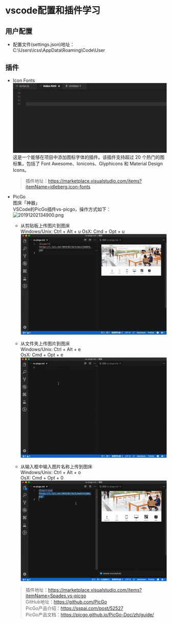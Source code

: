 <!--
 * @Author: your name
 * @Date: 2019-12-02 11:06:37
 * @LastEditTime: 2019-12-02 14:20:15
 * @LastEditors: Please set LastEditors
 * @Description: In User Settings Edit
 * @FilePath: \GitRepository\study_note\vscode\setting.md
 -->

# vscode配置和插件学习 #

## 用户配置 ##

- 配置文件(settings.json)地址： C:\Users\icss\AppData\Roaming\Code\User

## 插件 ##

- Icon Fonts
![动图](IconFonts.gif)
  这是一个能够在项目中添加图标字体的插件。该插件支持超过 20 个热门的图标集，包括了 Font Awesome、Ionicons、Glyphicons 和 Material Design Icons。  

  >插件地址：<https://marketplace.visualstudio.com/items?itemName=idleberg.icon-fonts>  

- PicGo  
  图床「神器」  
  VSCode的PicGo插件vs-picgo，操作方式如下：  
  ![20191202134900.png](https://i.loli.net/2019/12/02/ALQ1jP3MIOcirYe.png)

  - 从剪贴板上传图片到图床  
    Windows/Unix: Ctrl + Alt + u
    OsX: Cmd + Opt + u
    ![剪切板](PicGo.gif)

  - 从文件夹上传图片到图床  
    Windows/Unix: Ctrl + Alt + e  
    OsX: Cmd + Opt + e  
    ![上传](PicGo1.gif)

  - 从输入框中输入图片名称上传到图床  
    Windows/Unix: Ctrl + Alt + o  
    OsX: Cmd + Opt + 0  
    ![输入](PicGo2.gif)

  >插件地址：<https://marketplace.visualstudio.com/items?itemName=Spades.vs-picgo>  
  >GitHub地址：<https://github.com/PicGo>  
  >PicGo产品介绍：<https://sspai.com/post/52527>  
  >PicGo产品文档：<https://picgo.github.io/PicGo-Doc/zh/guide/>  
